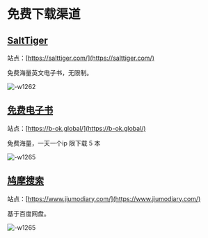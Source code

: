 
# 免费下载渠道

## [SaltTiger](https://salttiger.com/)

站点：[https://salttiger.com/](https://salttiger.com/)

免费海量英文电子书，无限制。

![-w1262](http://blog.oldbird.run/mweb/16254946198490.png ':size=400')


## [免费电子书](https://b-ok.global/)

站点：[https://b-ok.global/](https://b-ok.global/)

免费海量，一天一个ip 限下载 5 本

![-w1265](http://blog.oldbird.run/mweb/16254946440063.png ':size=400')


## [鸠摩搜索](https://www.jiumodiary.com/)

站点：[https://www.jiumodiary.com/](https://www.jiumodiary.com/)

基于百度网盘。

![-w1265](http://blog.oldbird.run/mweb/16254946629016.png ':size=400')
